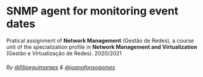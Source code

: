 # SNMP agent for monitoring event dates
Pratical assignment of **Network Management** (Gestão de Redes), a course unit of the specialization profile in **Network Management and Virtualization** (Gestão e Virtualização de Redes). 2020/2021

###### By [@filipeguimaraes](https://github.com/filipeguimaraes) & [@joanafonsogomes](https://github.com/joanafonsogomes)
